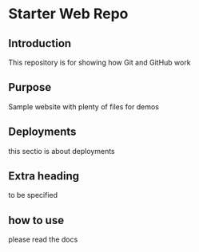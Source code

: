 # Starter Web Repo

## Introduction
This repository is for showing how Git and GitHub work

## Purpose
Sample website with plenty of files for demos

## Deployments
this sectio is about deployments

## Extra heading
to be specified

## how to use
please read the docs
